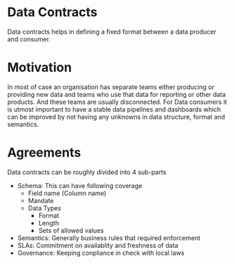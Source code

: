 # Data Contracts
Data contracts helps in defining a fixed format between a data producer and consumer.

# Motivation
In most of case an organisation has separate teams either producing or providing new data and teams who use that data for reporting or other data products. And these teams are usually disconnected. For Data consumers it is utmost important to have a stable data pipelines and dashboards which can be improved by not having any unknowns in data structure, format and semantics. 

# Agreements
Data contracts can be roughly divided into 4 sub-parts
- Schema: This can have following coverage
  * Field name (Column name)
  * Mandate
  * Data Types
    - Format
    - Length
    - Sets of allowed values
- Semantics: Generally business rules that required enforcement
- SLAs: Commitment on availablity and freshness of data
- Governance: Keeping conpliance in check with local laws


